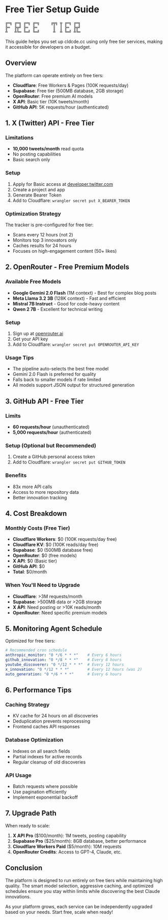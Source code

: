 # Free Tier Setup Guide

```
╔═╗ ╔═╗ ╔═╗ ╔═╗     ╔╦╗ ╦ ╔═╗ ╔═╗ 
╠═  ╠╦╝ ╠═  ╠═       ║  ║ ╠═  ╠╦╝ 
╩   ╩╚═ ╚═╝ ╚═╝      ╩  ╩ ╚═╝ ╩╚═ 
```

This guide helps you set up cldcde.cc using only free tier services, making it accessible for developers on a budget.

## Overview

The platform can operate entirely on free tiers:
- **Cloudflare**: Free Workers & Pages (100K requests/day)
- **Supabase**: Free tier (500MB database, 2GB storage)
- **OpenRouter**: Free premium AI models
- **X API**: Basic tier (10K tweets/month)
- **GitHub API**: 5K requests/hour (authenticated)

## 1. X (Twitter) API - Free Tier

### Limitations
- **10,000 tweets/month** read quota
- No posting capabilities
- Basic search only

### Setup
1. Apply for Basic access at [developer.twitter.com](https://developer.twitter.com)
2. Create a project and app
3. Generate Bearer Token
4. Add to Cloudflare: `wrangler secret put X_BEARER_TOKEN`

### Optimization Strategy
The tracker is pre-configured for free tier:
- Scans every 12 hours (not 2)
- Monitors top 3 innovators only
- Caches results for 24 hours
- Focuses on high-engagement content (50+ likes)

## 2. OpenRouter - Free Premium Models

### Available Free Models
- **Google Gemini 2.0 Flash** (1M context) - Best for complex blog posts
- **Meta Llama 3.2 3B** (128K context) - Fast and efficient
- **Mistral 7B Instruct** - Good for code-heavy content
- **Qwen 2 7B** - Excellent for technical writing

### Setup
1. Sign up at [openrouter.ai](https://openrouter.ai)
2. Get your API key
3. Add to Cloudflare: `wrangler secret put OPENROUTER_API_KEY`

### Usage Tips
- The pipeline auto-selects the best free model
- Gemini 2.0 Flash is preferred for quality
- Falls back to smaller models if rate limited
- All models support JSON output for structured generation

## 3. GitHub API - Free Tier

### Limits
- **60 requests/hour** (unauthenticated)
- **5,000 requests/hour** (authenticated)

### Setup (Optional but Recommended)
1. Create a GitHub personal access token
2. Add to Cloudflare: `wrangler secret put GITHUB_TOKEN`

### Benefits
- 83x more API calls
- Access to more repository data
- Better innovation tracking

## 4. Cost Breakdown

### Monthly Costs (Free Tier)
- **Cloudflare Workers**: $0 (100K requests/day free)
- **Cloudflare KV**: $0 (100K reads/day free)
- **Supabase**: $0 (500MB database free)
- **OpenRouter**: $0 (free models)
- **X API**: $0 (Basic tier)
- **GitHub API**: $0
- **Total**: $0/month

### When You'll Need to Upgrade
- **Cloudflare**: >3M requests/month
- **Supabase**: >500MB data or >2GB storage
- **X API**: Need posting or >10K reads/month
- **OpenRouter**: Need specific premium models

## 5. Monitoring Agent Schedule

Optimized for free tiers:

```yaml
# Recommended cron schedule
anthropic_monitor: "0 */6 * * *"    # Every 6 hours
github_innovation: "0 */8 * * *"    # Every 8 hours  
youtube_discoverer: "0 */12 * * *"  # Every 12 hours
x_innovation: "0 */12 * * *"        # Every 12 hours (was 2)
auto_generation: "0 */6 * * *"      # Every 6 hours
```

## 6. Performance Tips

### Caching Strategy
- KV cache for 24 hours on all discoveries
- Deduplication prevents reprocessing
- Frontend caches API responses

### Database Optimization
- Indexes on all search fields
- Partial indexes for active records
- Regular cleanup of old discoveries

### API Usage
- Batch requests where possible
- Use pagination efficiently
- Implement exponential backoff

## 7. Upgrade Path

When ready to scale:

1. **X API Pro** ($100/month): 1M tweets, posting capability
2. **Supabase Pro** ($25/month): 8GB database, better performance
3. **Cloudflare Workers Paid** ($5/month): 10M requests
4. **OpenRouter Credits**: Access to GPT-4, Claude, etc.

## Conclusion

The platform is designed to run entirely on free tiers while maintaining high quality. The smart model selection, aggressive caching, and optimized schedules ensure you stay within limits while discovering the best Claude innovations.

As your platform grows, each service can be independently upgraded based on your needs. Start free, scale when ready!
